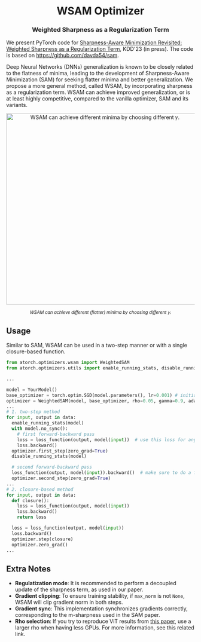<h1 align="center"><b>WSAM Optimizer</b></h1>
<h3 align="center"><b>Weighted Sharpness as
a Regularization Term</b></h3>

We present PyTorch code for [Sharpness-Aware Minimization Revisited: Weighted Sharpness as a Regularization Term](https://openreview.net/forum?id=V9MTso2JW1), KDD'23 (in press). The code is based on <https://github.com/davda54/sam>.

Deep Neural Networks (DNNs) generalization is known to be closely related to the flatness of minima, leading to the development of Sharpness-Aware Minimization (SAM) for seeking flatter minima and better generalization.
We propose a more general method, called WSAM, by incorporating sharpness as a regularization term.
WSAM can achieve improved generalization, or is at least highly competitive, compared to the vanilla optimizer, SAM and its variants.

<p align="center">
  <img src="wsam_traj.png" alt="WSAM can achieve different minima by choosing
different 𝛾." width="512"/>
</p>

<p align="center">
  <sub><em>WSAM can achieve different (flatter) minima by choosing
different 𝛾.</em></sub>
</p>

## Usage

Similar to SAM, WSAM can be used in a two-step manner or with a single
closure-based function.

```python
from atorch.optimizers.wsam import WeightedSAM
from atorch.optimizers.utils import enable_running_stats, disable_running_stats

...

model = YourModel()
base_optimizer = torch.optim.SGD(model.parameters(), lr=0.001) # initialize the base optimizer
optimizer = WeightedSAM(model, base_optimizer, rho=0.05, gamma=0.9, adaptive=False, decouple=True, max_norm=None)
...
# 1. two-step method
for input, output in data:
  enable_running_stats(model)
  with model.no_sync():
    # first forward-backward pass
    loss = loss_function(output, model(input))  # use this loss for any training statistics
    loss.backward()
  optimizer.first_step(zero_grad=True)
  disable_running_stats(model)

  # second forward-backward pass
  loss_function(output, model(input)).backward()  # make sure to do a full forward pass
  optimizer.second_step(zero_grad=True)
...
# 2. closure-based method
for input, output in data:
  def closure():
    loss = loss_function(output, model(input))
    loss.backward()
    return loss

  loss = loss_function(output, model(input))
  loss.backward()
  optimizer.step(closure)
  optimizer.zero_grad()
...
```

## Extra Notes

- **Regulatization mode**: It is recommended to perform a decoupled update of the sharpness term, as used in our paper.
- **Gradient clipping**: To ensure training stability, if `max_norm` is not `None`, WSAM will clip gradient norm in both steps.
- **Gradient sync**: This implementation synchronizes gradients correctly, corresponding to the m-sharpness used in the SAM paper.
- **Rho selection**: If you try to reproduce ViT results from [this paper](https://arxiv.org/abs/2106.01548), use a larger rho when having less GPUs. For more information, see this related link.

<!--
## Citation

```text
@inproceedings{
yue2023wsam,
title={Sharpness-Aware Minimization Revisited: Weighted Sharpness as a Regularization Term},
author={Yun and Yue, Jiadi and Jiang, Zhiling and Ye, Gao and Ning, Yongchao and Liu, Ke and Zhang},
booktitle={Proceedings of the 29th ACM SIGKDD Conference on Knowledge Discovery \& Data Mining},
year={2023},
url={https://openreview.net/forum?id=V9MTso2JW1}
}
```
-->
